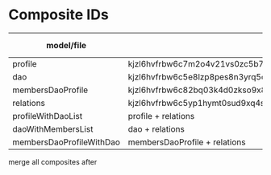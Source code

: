 # Composite IDs

| model/file               | id                                                              | composite order |
| ------------------------ | --------------------------------------------------------------- | --------------- |
| profile                  | kjzl6hvfrbw6c7m2o4v21vs0zc5b7y4lxrepf67z42ydmifpcnvxtby4fhu6mhl | 1               |
| dao                      | kjzl6hvfrbw6c5e8lzp8pes8n3yrq5o3kai7el3yi7oqy44d85oksz90lczdfte | 2               |
| membersDaoProfile        | kjzl6hvfrbw6c82bq03k4d0zkso9x8qu4riphnxrwxunc4yv8aaautvaqvsbfm1 | 3               |
| relations                | kjzl6hvfrbw6c5yp1hymt0sud9xq4sg6alj21sgk33pk83t876jy9xr3kr0qv5u | 4               |
| profileWithDaoList       | profile + relations                                             | 5               |
| daoWithMembersList       | dao + relations                                                 | 6               |
| membersDaoProfileWithDao | membersDaoProfile + relations                                   | 7               |

merge all composites after
